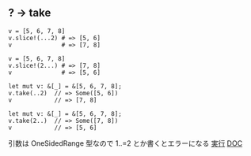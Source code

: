 
## ? → take
```ruby:Ruby
v = [5, 6, 7, 8]
v.slice!(...2) # => [5, 6]
v              # => [7, 8]

v = [5, 6, 7, 8]
v.slice!(2...) # => [7, 8]
v              # => [5, 6]
```
```rust:Rust (nightly)
let mut v: &[_] = &[5, 6, 7, 8];
v.take(..2)  // => Some([5, 6])
v            // => [7, 8]

let mut v: &[_] = &[5, 6, 7, 8];
v.take(2..)  // => Some([7, 8])
v            // => [5, 6]
```
引数は OneSidedRange 型なので 1..=2 とか書くとエラーになる
[実行](https://play.rust-lang.org/?code=%23%21%5Bfeature%28slice_take%29%5D%0A%0Afn+main%28%29+%7B%0A++++let+mut+v%3A+%26%5B_%5D+%3D+%26%5B5%2C+6%2C+7%2C+8%5D%3B%0Aprintln%21%28%22%7B%3A%3F%7D%22%2C+v.take%28..2%29%29%3B%0Aprintln%21%28%22%7B%3A%3F%7D%22%2C+v%29%3B%0A%0Alet+mut+v%3A+%26%5B_%5D+%3D+%26%5B5%2C+6%2C+7%2C+8%5D%3B%0Aprintln%21%28%22%7B%3A%3F%7D%22%2C+v.take%282..%29%29%3B%0Aprintln%21%28%22%7B%3A%3F%7D%22%2C+v%29%3B%0A%7D%0A&version=nightly&edition=2021) [DOC](https://doc.rust-lang.org/std/vec/struct.Vec.html#method.take)
